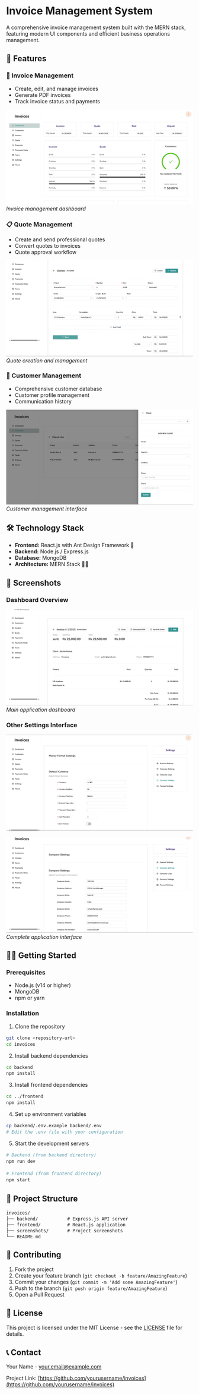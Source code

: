 # Invoice Management System

A comprehensive invoice management system built with the MERN stack, featuring modern UI components and efficient business operations management.

## 🚀 Features

### 📄 Invoice Management
- Create, edit, and manage invoices
- Generate PDF invoices
- Track invoice status and payments

![Invoice Dashboard](frontend/src/screenshots/Invoice.png)
*Invoice management dashboard*

### 📋 Quote Management
- Create and send professional quotes
- Convert quotes to invoices
- Quote approval workflow

![Quote Management](frontend/src/screenshots/Quote.png)
*Quote creation and management*

### 👥 Customer Management
- Comprehensive customer database
- Customer profile management
- Communication history

![Customer Management](frontend/src/screenshots/client.png)
*Customer management interface*

## 🛠️ Technology Stack

- **Frontend:** React.js with Ant Design Framework 🐜
- **Backend:** Node.js / Express.js
- **Database:** MongoDB
- **Architecture:** MERN Stack 👨‍💻

## 📸 Screenshots

### Dashboard Overview
![Dashboard](frontend/src/screenshots/invoice1.png)
*Main application dashboard*

### Other Settings Interface
![Invoice Interface](frontend/src/screenshots/companySettings.png)

![Application Overview](frontend/src/screenshots/settings.png)
*Complete application interface*

## 🏃‍♂️ Getting Started

### Prerequisites
- Node.js (v14 or higher)
- MongoDB
- npm or yarn

### Installation

1. Clone the repository
```bash
git clone <repository-url>
cd invoices
```

2. Install backend dependencies
```bash
cd backend
npm install
```

3. Install frontend dependencies
```bash
cd ../frontend
npm install
```

4. Set up environment variables
```bash
cp backend/.env.example backend/.env
# Edit the .env file with your configuration
```

5. Start the development servers
```bash
# Backend (from backend directory)
npm run dev

# Frontend (from frontend directory)
npm start
```

## 📁 Project Structure

```
invoices/
├── backend/           # Express.js API server
├── frontend/          # React.js application
├── screenshots/       # Project screenshots
└── README.md
```

## 🤝 Contributing

1. Fork the project
2. Create your feature branch (`git checkout -b feature/AmazingFeature`)
3. Commit your changes (`git commit -m 'Add some AmazingFeature'`)
4. Push to the branch (`git push origin feature/AmazingFeature`)
5. Open a Pull Request

## 📝 License

This project is licensed under the MIT License - see the [LICENSE](LICENSE) file for details.

## 📞 Contact

Your Name - your.email@example.com

Project Link: [https://github.com/yourusername/invoices](https://github.com/yourusername/invoices)

